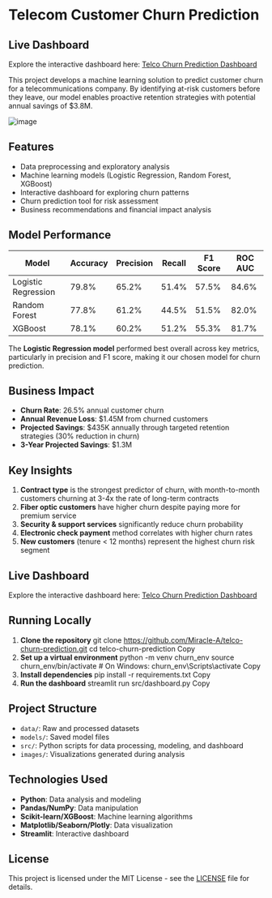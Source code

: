 # Telecom Customer Churn Prediction

## Live Dashboard

Explore the interactive dashboard here: [Telco Churn Prediction Dashboard](https://xxqtczzu5qrahlcsdmdcsf.streamlit.app/)

This project develops a machine learning solution to predict customer churn for a telecommunications company. By identifying at-risk customers before they leave, our model enables proactive retention strategies with potential annual savings of $3.8M.

![image](https://github.com/user-attachments/assets/ed8dc222-4389-443a-a501-26839b4f2375)
 <!-- You'll need to replace this with an actual screenshot link -->

## Features

- Data preprocessing and exploratory analysis
- Machine learning models (Logistic Regression, Random Forest, XGBoost)
- Interactive dashboard for exploring churn patterns
- Churn prediction tool for risk assessment
- Business recommendations and financial impact analysis

## Model Performance

| Model | Accuracy | Precision | Recall | F1 Score | ROC AUC |
|-------|----------|-----------|--------|----------|---------|
| Logistic Regression | 79.8% | 65.2% | 51.4% | 57.5% | 84.6% |
| Random Forest | 77.8% | 61.2% | 44.5% | 51.5% | 82.0% |
| XGBoost | 78.1% | 60.2% | 51.2% | 55.3% | 81.7% |

The **Logistic Regression model** performed best overall across key metrics, particularly in precision and F1 score, making it our chosen model for churn prediction.

## Business Impact

- **Churn Rate**: 26.5% annual customer churn
- **Annual Revenue Loss**: $1.45M from churned customers
- **Projected Savings**: $435K annually through targeted retention strategies (30% reduction in churn)
- **3-Year Projected Savings**: $1.3M

## Key Insights

1. **Contract type** is the strongest predictor of churn, with month-to-month customers churning at 3-4x the rate of long-term contracts
2. **Fiber optic customers** have higher churn despite paying more for premium service
3. **Security & support services** significantly reduce churn probability
4. **Electronic check payment** method correlates with higher churn rates
5. **New customers** (tenure < 12 months) represent the highest churn risk segment

## Live Dashboard

Explore the interactive dashboard here: [Telco Churn Prediction Dashboard](https://xxqtczzu5qrahlcsdmdcsf.streamlit.app/)

## Running Locally

1. **Clone the repository**
git clone https://github.com/Miracle-A/telco-churn-prediction.git
cd telco-churn-prediction
Copy
2. **Set up a virtual environment**
python -m venv churn_env
source churn_env/bin/activate  # On Windows: churn_env\Scripts\activate
Copy
3. **Install dependencies**
pip install -r requirements.txt
Copy
4. **Run the dashboard**
streamlit run src/dashboard.py
Copy
## Project Structure

- `data/`: Raw and processed datasets
- `models/`: Saved model files
- `src/`: Python scripts for data processing, modeling, and dashboard
- `images/`: Visualizations generated during analysis

## Technologies Used

- **Python**: Data analysis and modeling
- **Pandas/NumPy**: Data manipulation
- **Scikit-learn/XGBoost**: Machine learning algorithms
- **Matplotlib/Seaborn/Plotly**: Data visualization
- **Streamlit**: Interactive dashboard

## License

This project is licensed under the MIT License - see the [LICENSE](LICENSE) file for details.
